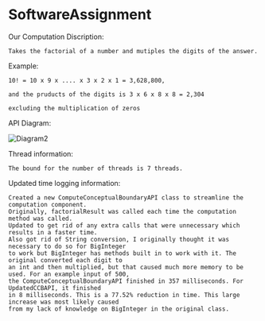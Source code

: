 # SoftwareAssignment

Our Computation Discription:

    Takes the factorial of a number and mutiples the digits of the answer.

Example:

    10! = 10 x 9 x .... x 3 x 2 x 1 = 3,628,800,

    and the pruducts of the digits is 3 x 6 x 8 x 8 = 2,304

    excluding the multiplication of zeros

API Diagram:

![Diagram2](https://github.com/The-Cherry-Man/SoftwareAssignment/assets/157428885/e7e27f10-4c2e-4480-b985-ae3c3889b7d8)


Thread information:

    The bound for the number of threads is 7 threads.


Updated time logging information:

    Created a new ComputeConceptualBoundaryAPI class to streamline the computation component.
    Originally, factorialResult was called each time the computation method was called.
    Updated to get rid of any extra calls that were unnecessary which results in a faster time.
    Also got rid of String conversion, I originally thought it was necessary to do so for BigInteger
    to work but BigInteger has methods built in to work with it. The original converted each digit to 
    an int and then multiplied, but that caused much more memory to be used. For an example input of 500, 
    the ComputeConceptualBoundaryAPI finished in 357 milliseconds. For UpdatedCCBAPI, it finished 
    in 8 milliseconds. This is a 77.52% reduction in time. This large increase was most likely caused 
    from my lack of knowledge on BigInteger in the original class.
